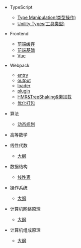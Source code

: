 <!--
 * @Author: Jeremy
 * @Date: 2021-07-22 11:09:52
 * @Description: 目录文件
 * @LastEditors: Jeremy
 * @LastEditTime: 2021-12-16 10:39:51
 * @site: book.yzmblog.top / book.yzmblog.top
-->

- TypeScript

  - [Type Manipulation(类型操作)](articles/typescript/typeManipulation.md)
  - [Unility Types(工具类型)](articles/typescript/unilityTypes.md)

- Frontend

  - [前端缓存](articles/frontend/cache.md)
  - [前端基础](articles/javascript/basic.md)
  - [Vue](articles/javascript/vue.md)

- Webpack

  - [entry](articles/webpack/entry.md)
  - [output](articles/webpack/output.md)
  - [loader](articles/webpack/loader.md)
  - [plugin](articles/webpack/plugin.md)
  - [HMR&TreeShaking&懒加载](articles/webpack/hmr.md)
  - [优化打包](articles/webpack/proformance.md)

- 算法

  - [动态规划](articles/algorithm/dynamicProgramming.md)

- 高等数学

- 线性代数

  - [大纲](articles/linearMath/catalog.md)

- 数据结构

  - [线性表](articles/dataStructure/linearList.md)

- 操作系统

  - [大纲](articles/controlSystem/catalog.md)

- 计算机网络原理

  - [大纲](articles/network/catalog.md)

- 计算机组成原理
  - [大纲](articles/computerCompose/catalog.md)

